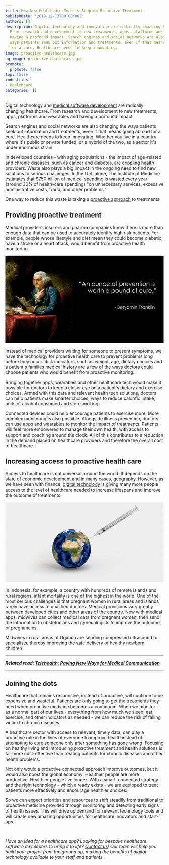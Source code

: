 ```yaml
---
title: How New Healthcare Tech is Shaping Proactive Treatment
publishDate: '2018-12-13T00:00:00Z'
authors: []
description: Digital technology and innovation are radically changing healthcare.
  From research and development to new treatments, apps, platforms and wearables and
  having a profound impact. Search engines and social networks are also changing the
  ways patients seek out information and treatments, even if that means going abroad
  for a cure. Healthcare needs to keep innovating.
image: proactive-healthcare.jpg
og_image: proactive-healthcare.jpg
promote:
  promote: false
top: false
industries:
- Healthcare
categories: []
---
```


Digital technology and <a href="https://anadea.info/solutions/medical-app-development" target="_blank">medical software development</a> are radically changing healthcare. From research and development to new treatments, apps, platforms and wearables and having a profound impact.

Search engines and social networks are also changing the ways patients seek out information and treatments, even if that means going abroad for a cure. Healthcare needs to keep innovating. Whether you live in a country where it's public or private funded, or a hybrid of the two, as a sector it's under enormous strain.

In developed countries - with aging populations - the impact of age-related and chronic diseases, such as cancer and diabetes, are crippling health providers. Waste also plays a big impact in the ongoing need to find new solutions to serious challenges. In the U.S. alone, The Institute of Medicine estimates that $750 billion of medical spending is <a href="https://www.weforum.org/agenda/2015/01/how-connected-healthcare-is-becoming-a-reality/" target="_blank">wasted every year</a> (around 30% of health-care spending) "on unnecessary services, excessive administrative costs, fraud, and other problems."

One way to reduce this waste is taking a <a href="https://www.forbes.com/sites/toddhixon/2014/08/19/the-huge-neglected-opportunity-for-proactive-medicine/#6560484061e1" target="_blank">proactive approach</a> to treatments.

## Providing proactive treatment

Medical providers, insurers and pharma companies know there is more than enough data that can be used to accurately identify high risk patients. For example, people whose lifestyle and diet mean they could become diabetic, have a stroke or a heart attack, would benefit from proactive health monitoring.

![Preventive care vs curative care](benjamin-franklin-quote.jpg)

Instead of medical providers waiting for someone to present symptoms, we have the technology for proactive health care to prevent problems long before they occur. Risk indicators, such as weight, age, dietary choices and a patient's families medical history are a few of the ways doctors could choose patients who would benefit from proactive monitoring.

Bringing together apps, wearables and other healthcare tech would make it possible for doctors to keep a closer eye on a patient's dietary and exercise choices. Armed with this data and relevant health tech solutions, doctors can help patients make smarter choices; ways to reduce calorific intake, units of alcohol consumed and stop smoking.

Connected devices could help encourage patients to exercise more. More complex monitoring is also possible. Alongside illness prevention, doctors can use apps and wearables to monitor the impact of treatments. Patients will feel more empowered to manage their own health, with access to support and coaching around the clock. All of this contributes to a reduction in the demand placed on healthcare providers and therefore the overall cost of healthcare.

## Increasing access to proactive health care

Access to healthcare is not universal around the world. It depends on the state of economic development and in many cases, geography. However, as we have seen with finance, <a href="https://anadea.info/blog/the-future-of-health-innovative-trends-in-medical-software-development-2019" target="_blank">digital technology</a> is giving many more people access to the level of healthcare needed to increase lifespans and improve the outcome of treatments.

![Remote healthcare technology](remote-healthcare.jpg)

In Indonesia, for example, a country with hundreds of remote islands and rural regions, infant mortality is one of the highest in the world. One of the most serious challenges is that pregnant women in rural areas and islands rarely have access to qualified doctors. Medical provisions vary greatly between developed cities and other areas of the country. Now with medical apps, midwives can collect medical data from pregnant women, then send the information to obstetricians and gynecologists to improve the outcome of pregnancies.

Midwives in rural areas of Uganda are sending compressed ultrasound to specialists, thereby improving the safe delivery of healthy newborn children.

---

***Related read: [Telehealth: Paving New Ways for Medical Communication](https://anadea.info/blog/telehealth-solutions-paving-new-ways-for-medical-communication)***

---

## Joining the dots

Healthcare that remains responsive, instead of proactive, will continue to be expensive and wasteful. Patients are only going to get the treatments they need when proactive medicine becomes a continuum. When we monitor - as a normal part of our lives - everything from how much we sleep, eat, exercise, and other indicators as needed - we can reduce the risk of falling victim to chronic diseases.

A healthcare sector with access to relevant, timely data, can play a proactive role in the lives of everyone to improve health instead of attempting to cure someone only after something has gone wrong. Focusing on healthy living and introducing proactive treatment and health solutions is far more cost-effective than treating patients for chronic diseases and other health problems.

Not only would a proactive connected approach improve outcomes, but it would also boost the global economy. Healthier people are more productive. Healthier people live longer. With a smart, connected strategy and the right technology - which already exists - we are equipped to treat patients more effectively and encourage healthier choices.

So we can expect priorities and resources to shift steadily from traditional to proactive medicine provided through monitoring and detecting early signs of health issues. This will drive up demand for relevant technology tools and will create new amazing opportunities for healthcare innovators and start-ups.



<br />


*Have an idea for a healthcare app? Looking for bespoke healthcare software developers to bring it to life? [Contact us](https://anadea.info/contacts)! Our team will help you build your project from the ground up, making the benefits of digital technology available to your staff and patients.*
